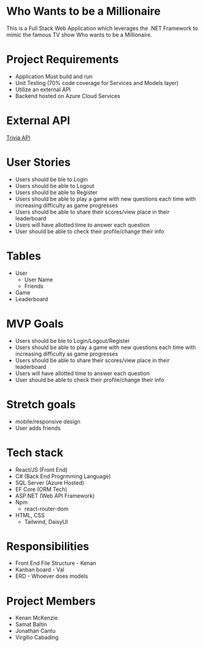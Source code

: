 # Who Wants to be a Millionaire

This is a Full Stack Web Application which leverages the .NET Framework to mimic the famous TV show Who wants to be a Millionaire.

# Project Requirements
- Application Must build and run
- Unit Testing (70% code coverage for Services and Models layer)
- Utilize an external API
- Backend hosted on Azure Cloud Services

# External API

[Trivia API](https://the-trivia-api.com/docs/v2/)

# User Stories

- Users should be ble to Login
- Users should be able to Logout
- Users should be able to Register
- Users should be able to play a game with new questions each time with increasing difficulty as game progresses
- Users should be able to share their scores/view place in their leaderboard
- Users will have allotted time to answer each question
- User should be able to check their profile/change their info

# Tables

- User
    - User Name
    - Friends
- Game
- Leaderboard

# MVP Goals

- Users should be ble to Login/Logout/Register
- Users should be able to play a game with new questions each time with increasing difficulty as game progresses
- Users should be able to share their scores/view place in their leaderboard
- Users will have allotted time to answer each question
- User should be able to check their profile/change their info

# Stretch goals

- mobile/responsive design
- User adds friends

# Tech stack

- React/JS (Front End)
- C# (Back End Progrmming Language)
- SQL Server (Azure Hosted)
- EF Core (ORM Tech)
- ASP.NET (Web API Framework)
- Npm 
    - react-router-dom
- HTML, CSS
    - Tailwind, DaisyUI

# Responsibilities

- Front End File Structure - Kenan
- Kanban board - Val
- ERD - Whoever does models

# Project Members

- Kenan McKenzie
- Samat Baltin
- Jonathan Cantu
- Virgilio Cabading
